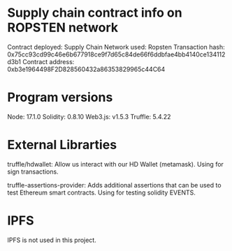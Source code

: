 



# Supply chain contract info on ROPSTEN network

Contract deployed: Supply Chain
Network used: Ropsten 
Transaction hash: 0x75cc93cd99c46e6b677918ce9f7d65c84de66f6ddbfae4bb4140ce134112d3b1
Contract address: 0xb3e1964498F2D828560432a86353829965c44C64

# Program versions

Node: 17.1.0
Solidity: 0.8.10
Web3.js: v1.5.3
Truffle: 5.4.22

# External Librarties

truffle/hdwallet: Allow us interact with our HD Wallet (metamask). Using for sign transactions.

truffle-assertions-provider: Adds additional assertions that can be used to test Ethereum smart contracts. Using for testing solidity EVENTS.

# IPFS
IPFS is not used in this project.